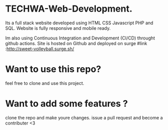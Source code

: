 # TECHWA-Web-Development.
Its a full stack website developed using HTML CSS Javascript PHP and SQL.
Website is fully responsive and mobile ready.

Im also using Continuous Integration and Development (CI/CD) throught github actions.
Site is hosted on Github and deployed on surge 
#link :http://sweet-volleyball.surge.sh/
# Want to use this repo? 
feel free to clone and use this project. 
# Want to add some features ?
clone the repo and make youre changes. issue a pull request and become a contributer <3 
